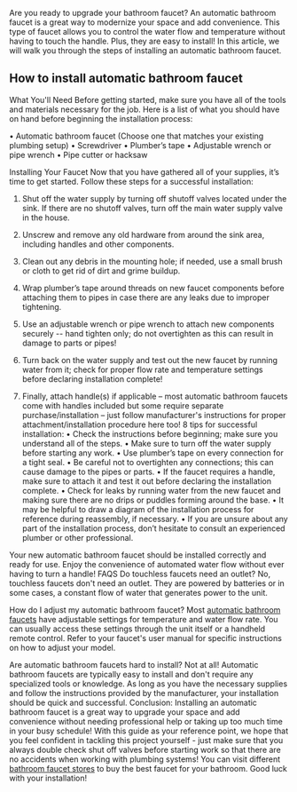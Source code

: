 Are you ready to upgrade your bathroom faucet? An automatic bathroom faucet is a great way to modernize your space and add convenience. This type of faucet allows you to control the water flow and temperature without having to touch the handle. Plus, they are easy to install! In this article, we will walk you through the steps of installing an automatic bathroom faucet.
<h2>How to install automatic bathroom faucet</h2>
What You'll Need
Before getting started, make sure you have all of the tools and materials necessary for the job. Here is a list of what you should have on hand before beginning the installation process:

•	Automatic bathroom faucet (Choose one that matches your existing plumbing setup)
•	Screwdriver
•	Plumber’s tape
•	Adjustable wrench or pipe wrench 
•	Pipe cutter or hacksaw

Installing Your Faucet
Now that you have gathered all of your supplies, it’s time to get started. Follow these steps for a successful installation: 

1. Shut off the water supply by turning off shutoff valves located under the sink. If there are no shutoff valves, turn off the main water supply valve in the house. 

2. Unscrew and remove any old hardware from around the sink area, including handles and other components. 

3. Clean out any debris in the mounting hole; if needed, use a small brush or cloth to get rid of dirt and grime buildup. 

4. Wrap plumber’s tape around threads on new faucet components before attaching them to pipes in case there are any leaks due to improper tightening. 

5. Use an adjustable wrench or pipe wrench to attach new components securely -- hand tighten only; do not overtighten as this can result in damage to parts or pipes!  

6. Turn back on the water supply and test out the new faucet by running water from it; check for proper flow rate and temperature settings before declaring installation complete!  

7. Finally, attach handle(s) if applicable – most automatic bathroom faucets come with handles included but some require separate purchase/installation – just follow manufacturer's instructions for proper attachment/installation procedure here too! 
8 tips for successful installation:
•	Check the instructions before beginning; make sure you understand all of the steps.
•	Make sure to turn off the water supply before starting any work.
•	Use plumber’s tape on every connection for a tight seal. 
•	Be careful not to overtighten any connections; this can cause damage to the pipes or parts.
•	If the faucet requires a handle, make sure to attach it and test it out before declaring the installation complete.
•	Check for leaks by running water from the new faucet and making sure there are no drips or puddles forming around the base. 
•	It may be helpful to draw a diagram of the installation process for reference during reassembly, if necessary.
•	If you are unsure about any part of the installation process, don’t hesitate to consult an experienced plumber or other professional.

Your new automatic bathroom faucet should be installed correctly and ready for use. Enjoy the convenience of automated water flow without ever having to turn a handle!
FAQS
Do touchless faucets need an outlet?
No, touchless faucets don't need an outlet. They are powered by batteries or in some cases, a constant flow of water that generates power to the unit.

How do I adjust my automatic bathroom faucet?
Most <a href="https://www.fontanashowers.com/Automatic-Motion-Sensor-Faucets-for-Commercial-Applications-s/1939.htm">automatic bathroom faucets</a> have adjustable settings for temperature and water flow rate. You can usually access these settings through the unit itself or a handheld remote control. Refer to your faucet's user manual for specific instructions on how to adjust your model.

Are automatic bathroom faucets hard to install?
Not at all! Automatic bathroom faucets are typically easy to install and don't require any specialized tools or knowledge. As long as you have the necessary supplies and follow the instructions provided by the manufacturer, your installation should be quick and successful.
Conclusion:
Installing an automatic bathroom faucet is a great way to upgrade your space and add convenience without needing professional help or taking up too much time in your busy schedule! With this guide as your reference point, we hope that you feel confident in tackling this project yourself - just make sure that you always double check shut off valves before starting work so that there are no accidents when working with plumbing systems! You can visit different <a href=”https://www.fontanashowers.com/”>bathroom faucet stores</a> to buy the best faucet for your bathroom. Good luck with your installation!
